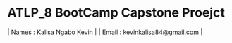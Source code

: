# ATLP_8 BootCamp Capstone Proejct

 | Names : Kalisa Ngabo Kevin |
| Email : kevinkalisa84@gmail.com |
